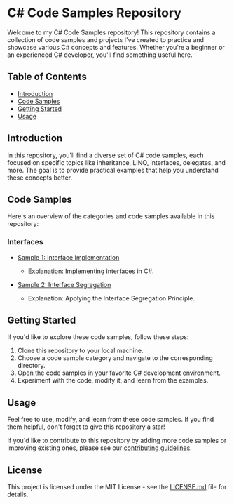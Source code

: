 
# C# Code Samples Repository

Welcome to my C# Code Samples repository! This repository contains a collection of code samples and projects I've created to practice and showcase various C# concepts and features. Whether you're a beginner or an experienced C# developer, you'll find something useful here.

## Table of Contents

- [Introduction](#introduction)
- [Code Samples](#code-samples)
- [Getting Started](#getting-started)
- [Usage](#usage)


## Introduction

In this repository, you'll find a diverse set of C# code samples, each focused on specific topics like inheritance, LINQ, interfaces, delegates, and more. The goal is to provide practical examples that help you understand these concepts better.

## Code Samples

Here's an overview of the categories and code samples available in this repository:


### Interfaces

- [Sample 1: Interface Implementation](interfaces/sample1.cs)
  - Explanation: Implementing interfaces in C#.

- [Sample 2: Interface Segregation](interfaces/sample2.cs)
  - Explanation: Applying the Interface Segregation Principle.



## Getting Started

If you'd like to explore these code samples, follow these steps:

1. Clone this repository to your local machine.
2. Choose a code sample category and navigate to the corresponding directory.
3. Open the code samples in your favorite C# development environment.
4. Experiment with the code, modify it, and learn from the examples.

## Usage

Feel free to use, modify, and learn from these code samples. If you find them helpful, don't forget to give this repository a star!


If you'd like to contribute to this repository by adding more code samples or improving existing ones, please see our [contributing guidelines](CONTRIBUTING.md).

## License

This project is licensed under the MIT License - see the [LICENSE.md](LICENSE.md) file for details.

